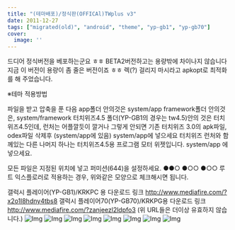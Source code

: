 ```yaml
---
title: "(테마배포)/정식판(OFFICAl)TWplus v3"
date: 2011-12-27
tags: ["migrated(old)", "android", "theme", "yp-gb1", "yp-gb70"]
cover:
  image: ''
---
```


드디어 정식버전을 베포하는군요 ㅎㅎ
BETA2버전하고는 용량밖에 차이나지 않습니다 지금 이 버전이 용량이 좀 줄은 버전이죠 ㅎㅎ
렉(?) 걸리지 마시라고 apkopt로 최적화를 해 주었습니다.

※테마 적용방법

파일을 받고 압축을 푼 다음 app폴더 안의것은 system/app
framework폴더 안의것은, system/framework
터치위즈4.5 폴더(YP-GB1의 경우는 tw4.5)안의 것은 터치위즈4.5인데,
런처는 어플깔듯이 깔거나 그렇게 안되면 기존 터치위즈 3.0의 apk파일, odex파일 삭제후
(system/app에 있음)
system/app에 넣으세요 터치위즈 런처와 함께있는 다른 나머지 하나는
터치위즈4.5용 프로그램 모터 위젯입니다. system/app 에 넣으세요.

모든 파일은 지정된 위치에 넣고 퍼미션(644)을 설정하세요.
●●○
●○○
●○○
루트 익스플로러로 적용하는 경우, 위와같은 모양으로 체크해시면 됩니다.

갤럭시 플레이어(YP-GB1)/KRKPC 용 다운로드 링크
http://www.mediafire.com/?x2o1l8hdny4tbs8
갤럭시 플레이어70(YP-GB70)/KRKPG용 다운로드 링크
http://www.mediafire.com/?zanjeezl2ldpfo3
(위 URL들은 더이상 유효하지 않습니다.)
![Img](https://sukso96100.github.io/blogimgs/SC20111221-230730.png)
![Img](https://sukso96100.github.io/blogimgs/SC20111224-202529.png)
![Img](https://sukso96100.github.io/blogimgs/SC20111226-184258.png)
![Img](https://sukso96100.github.io/blogimgs/SC20111226-224224.png)
![Img](https://sukso96100.github.io/blogimgs/SC20111226-224441.png)
![Img](https://sukso96100.github.io/blogimgs/SC20111226-224454.png)
![Img](https://sukso96100.github.io/blogimgs/SC20111226-224542.png)
![Img](https://sukso96100.github.io/blogimgs/SC20111227-175648.jpg)
